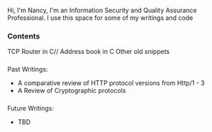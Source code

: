 Hi, I'm Nancy, 
I'm an Information Security and Quality Assurance Professional.
I use this space for some of my writings and code

### Contents
TCP Router in C//
Address book in C
Other old snippets
###
Past Writings: 
- A comparative review of HTTP protocol versions from Http/1 - 3
- A Review of Cryptographic protocols
###
Future Writings:
- TBD


<!--
**nmogire/nmogire** is a ✨ _special_ ✨ repository because its `README.md` (this file) appears on your GitHub profile.

Here are some ideas to get you started:

- 🔭 I’m currently working on ...
- 🌱 I’m currently learning ...
- 👯 I’m looking to collaborate on ...
- 🤔 I’m looking for help with ...
- 💬 Ask me about ...
- 📫 How to reach me: ...
- 😄 Pronouns: ...
- ⚡ Fun fact: ...
-->
